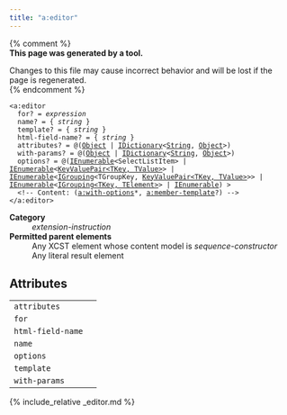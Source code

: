 ```yaml
---
title: "a:editor"
---
```


{% comment %}  
**This page was generated by a tool.**  

Changes to this file may cause incorrect behavior and will be lost if the page is
regenerated.  
{% endcomment %}

<div class="ref-element-syntax language-xml highlighter-rouge"><pre class="highlight"><code><span class="nt">&lt;a:editor</span>
  <span>for</span>? = <i title="Expression.">expression</i>
  <span>name</span>? = { <i>string</i> }
  <span>template</span>? = { <i>string</i> }
  <span>html-field-name</span>? = { <i>string</i> }
  <span>attributes</span>? = @(<a href="{{ page.bcl_url }}system.object" title="System.Object">Object</a> | <a href="{{ page.bcl_url }}s4ys34ea" title="System.Collections.Generic.IDictionary">IDictionary</a>&lt;<a href="{{ page.bcl_url }}system.string" title="System.String">String</a>, <a href="{{ page.bcl_url }}system.object" title="System.Object">Object</a>&gt;)
  <span>with-params</span>? = @(<a href="{{ page.bcl_url }}system.object" title="System.Object">Object</a> | <a href="{{ page.bcl_url }}s4ys34ea" title="System.Collections.Generic.IDictionary">IDictionary</a>&lt;<a href="{{ page.bcl_url }}system.string" title="System.String">String</a>, <a href="{{ page.bcl_url }}system.object" title="System.Object">Object</a>&gt;)
  <span>options</span>? = @(<a href="{{ page.bcl_url }}9eekhta0" title="System.Collections.Generic.IEnumerable">IEnumerable</a>&lt;<span title="System.Web.Mvc.SelectListItem">SelectListItem</span>&gt; | <a href="{{ page.bcl_url }}9eekhta0" title="System.Collections.Generic.IEnumerable">IEnumerable</a>&lt;<a href="{{ page.bcl_url }}5tbh8a42" title="System.Collections.Generic.KeyValuePair<TKey, TValue&gt;">KeyValuePair&lt;TKey, TValue&gt;</a>&gt; | <a href="{{ page.bcl_url }}9eekhta0" title="System.Collections.Generic.IEnumerable">IEnumerable</a>&lt;<a href="{{ page.bcl_url }}bb344977" title="System.Linq.IGrouping">IGrouping</a>&lt;<span title="TGroupKey">TGroupKey</span>, <a href="{{ page.bcl_url }}5tbh8a42" title="System.Collections.Generic.KeyValuePair<TKey, TValue&gt;">KeyValuePair&lt;TKey, TValue&gt;</a>&gt;&gt; | <a href="{{ page.bcl_url }}9eekhta0" title="System.Collections.Generic.IEnumerable">IEnumerable</a>&lt;<a href="{{ page.bcl_url }}bb344977" title="System.Linq.IGrouping<TKey, TElement&gt;">IGrouping&lt;TKey, TElement&gt;</a>&gt; | <a href="{{ page.bcl_url }}system.collections.ienumerable" title="System.Collections.IEnumerable">IEnumerable</a>) &gt;
  &lt;!-- Content: (<span><a href="with-options.html">a:with-options</a>*</span>, <span><a href="member-template.html">a:member-template</a>?</span>) --&gt;
<span class="nt">&lt;/a:editor&gt;</span></code></pre></div>
<dl>
   <dt><b>Category</b></dt>
   <dd><i>extension-instruction</i></dd>
   <dt><b>Permitted parent elements</b></dt>
   <dd>Any XCST element whose content model is <i>sequence-constructor</i></dd>
   <dd>Any literal result element</dd>
</dl>
<h2 id="attributes">Attributes</h2>
<div class="table-responsive">
   <table class="ref-attribs">
      <tr>
         <td><code>attributes</code></td>
         <td></td>
      </tr>
      <tr>
         <td><code>for</code></td>
         <td></td>
      </tr>
      <tr>
         <td><code>html-field-name</code></td>
         <td></td>
      </tr>
      <tr>
         <td><code>name</code></td>
         <td></td>
      </tr>
      <tr>
         <td><code>options</code></td>
         <td></td>
      </tr>
      <tr>
         <td><code>template</code></td>
         <td></td>
      </tr>
      <tr>
         <td><code>with-params</code></td>
         <td></td>
      </tr>
   </table>
</div>

{% include_relative _editor.md %}
